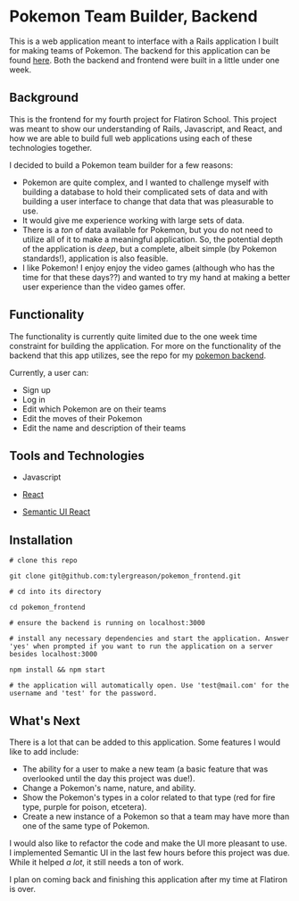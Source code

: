 # Pokemon Team Builder, Backend

This is a web application meant to interface with a Rails application I built for making teams of Pokemon. The backend for this application can be found [here](https://github.com/tylergreason/pokemon_backend). Both the backend and frontend were built in a little under one week. 

## Background 

This is the frontend for my fourth project for Flatiron School. This project was meant to show our understanding of Rails, Javascript, and React, and how we are able to build full web applications using each of these technologies together. 

I decided to build a Pokemon team builder for a few reasons: 
- Pokemon are quite complex, and I wanted to challenge myself with building a database to hold their complicated sets of data and with building a user interface to change that data that was pleasurable to use. 
- It would give me experience working with large sets of data. 
- There is a _ton_ of data available for Pokemon, but you do not need to utilize all of it to make a meaningful application. So, the potential depth of the application is _deep_, but a complete, albeit simple (by Pokemon standards!), application is also feasible. 
- I like Pokemon! I enjoy enjoy the video games (although who has the time for that these days??) and wanted to try my hand at making a better user experience than the video games offer. 

## Functionality 

The functionality is currently quite limited due to the one week time constraint for building the application. For more on the functionality of the backend that this app utilizes, see the repo for my [pokemon backend](https://github.com/tylergreason/pokemon_backend). 

Currently, a user can: 
- Sign up 
- Log in 
- Edit which Pokemon are on their teams 
- Edit the moves of their Pokemon 
- Edit the name and description of their teams 

## Tools and Technologies 

-  Javascript

- [React](https://reactjs.org/)

- [Semantic UI React](https://github.com/Semantic-Org/Semantic-UI-React)


## Installation 

```
# clone this repo

git clone git@github.com:tylergreason/pokemon_frontend.git

# cd into its directory

cd pokemon_frontend

# ensure the backend is running on localhost:3000 

# install any necessary dependencies and start the application. Answer 'yes' when prompted if you want to run the application on a server besides localhost:3000

npm install && npm start 

# the application will automatically open. Use 'test@mail.com' for the username and 'test' for the password. 
```

## What's Next 

There is a lot that can be added to this application. Some features I would like to add include: 
- The ability for a user to make a new team (a basic feature that was overlooked until the day this project was due!). 
- Change a Pokemon's name, nature, and ability. 
- Show the Pokemon's types in a color related to that type (red for fire type, purple for poison, etcetera). 
- Create a new instance of a Pokemon so that a team may have more than one of the same type of Pokemon.  

I would also like to refactor the code and make the UI more pleasant to use. I implemented Semantic UI in the last few hours before this project was due. While it helped _a lot_, it still needs a ton of work.

I plan on coming back and finishing this application after my time at Flatiron is over. 

